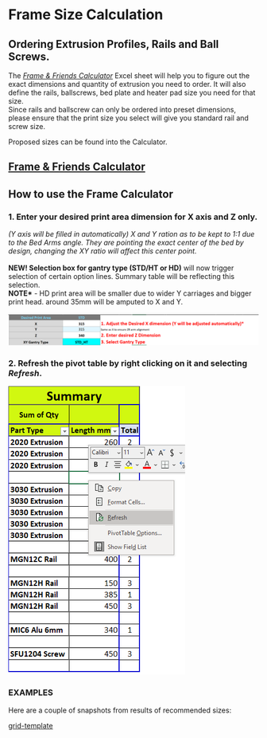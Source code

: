 # Frame Size Calculation

## Ordering Extrusion Profiles, Rails and Ball Screws.

The [_Frame & Friends Calculator_](../assets/references/FrameCalculator.xlsx) Excel sheet will help you to figure out the exact dimensions and quantity of extrusion you need to order.
It will also define the rails, ballscrews, bed plate and heater pad size you need for that size.  
Since rails and ballscrew can only be ordered into preset dimensions, please ensure that the print size you select will give you standard rail and screw size.

Proposed sizes can be found into the Calculator.
## [Frame & Friends Calculator](../assets/references/FrameCalculator.xlsx)

## How to use the Frame Calculator

### 1. Enter your desired print area dimension for **X axis and Z only**.
*(Y axis will be filled in automatically) X and Y ration as to be kept to 1:1 due to the Bed Arms angle.  They are pointing the exact center of the bed by design, changing the XY ratio will affect this center point.*  
<br>
__NEW! Selection box for gantry type (STD/HT or HD)__ will now trigger selection of certain option lines. Summary table will be reflecting this selection.  
__NOTE*__ - HD print area will be smaller due to wider Y carriages and bigger print head. around 35mm will be amputed to X and Y.  
<br>
![Frame Calculation Example 1](../assets/images/frame/framecalc1.png)

### 2. Refresh the pivot table by right clicking on it and selecting *Refresh*.

![Frame Calculation Example 2](../assets/images/frame/framecalc2.png)

### EXAMPLES
Here are a couple of snapshots from results of recommended sizes:

<script>
new Vue({
  el: "grid:nth-of-type(1)",
  data: {
    config: {
      gridTemplateColumns: "1fr 1fr 1fr 1fr"
    },
    items: [
        {
            title: "STD/HT <br> X315 Y315 Z340",
            image: "../assets/images/frame/size-examples/315_315_340.png",
        },
        {
            title: "STD/HT <br> X415 Y415 Z440",
            image: "../assets/images/frame/size-examples/415_415_440.png",
        },
        {
            title: "HD <br> X315 Y315 Z340",
            image: "../assets/images/frame/size-examples/315_315_340HD.png",
        },
        {
            title: "HD <br> X415 Y415 Z440",
            image: "../assets/images/frame/size-examples/415_415_440HD.png",
        },
    ]
  }
});
</script>

[grid-template](../assets/templates/grid-template.md ':include')

